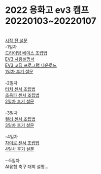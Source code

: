 # 2022 용화고 ev3 캠프 20220103~20220107
<br>[시작 전 설문](https://education.lego.com/v3/assets/blt293eea581807678a/bltdb0d9e7188f73df5/5ec7bfb29b2ffb61d5c8091a/ev3-rem-driving-base.pdf)
<br>-1일차
<br>[드라이빙 베이스 조립법](https://education.lego.com/v3/assets/blt293eea581807678a/bltdb0d9e7188f73df5/5ec7bfb29b2ffb61d5c8091a/ev3-rem-driving-base.pdf)
<br>[EV3 사용설명서](https://www.lego.com/cdn/cs/set/assets/bltf4e71cba34b6b00d/User_Guide_LEGO_MINDSTORMS_EV3_11_All_KO.pdf)
<br>[EV3 코딩 프로그램 다운로드](https://education.lego.com/ko-kr/downloads/mindstorms-ev3/software)
<br>[1일차 후기 설문](https://education.lego.com/v3/assets/blt293eea581807678a/bltdb0d9e7188f73df5/5ec7bfb29b2ffb61d5c8091a/ev3-rem-driving-base.pdf)
<br>
<br>-2일차
<br>[터치 센서 조립법](https://education.lego.com/v3/assets/blt293eea581807678a/blt95682a19090a6923/5f8801e2ad20281d51fbc1cc/ev3-touch-sensor-driving-base.pdf)
<br>[초음파 센서 조립법](https://education.lego.com/v3/assets/blt293eea581807678a/bltedef29b6f889ec04/5ec7bfe42de1237ddb71fd6a/ev3-ultrasonic-sensor-driving-base.pdf)
<br>[2일차 후기 설문](https://education.lego.com/v3/assets/blt293eea581807678a/bltdb0d9e7188f73df5/5ec7bfb29b2ffb61d5c8091a/ev3-rem-driving-base.pdf)
<br>
<br>-3일차
<br>[컬러 센서 조립법](https://education.lego.com/v3/assets/blt293eea581807678a/bltf0abfd3aebba904b/5ec7c0f300455b25665ae803/ev3-rem-color-sensor-down-driving-base.pdf)
<br>[3일차 후기 설문](https://education.lego.com/v3/assets/blt293eea581807678a/bltdb0d9e7188f73df5/5ec7bfb29b2ffb61d5c8091a/ev3-rem-driving-base.pdf)
<br>
<br>-4일차
<br>[자이로 센서 조립법](https://education.lego.com/v3/assets/blt293eea581807678a/blt51ab0df04cfb5661/5ec7c14c1df2000f9ba978ef/ev3-gyro-sensor-driving-base.pdf)
<br>[4일차 후기 설문](https://education.lego.com/v3/assets/blt293eea581807678a/bltdb0d9e7188f73df5/5ec7bfb29b2ffb61d5c8091a/ev3-rem-driving-base.pdf)
<br>
<br>--5일차
<br>AI융합 축구 대회 설명...
